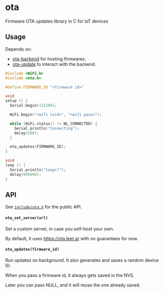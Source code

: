 # ota

Firmware OTA updates library in C for IoT devices

## Usage

Depends on:

- [ota-backend](https://github.com/lukks/ota-backend) for hosting firmwares.
- [ota-update](https://github.com/lukks/ota-update) to interact with the backend.

```c
#include <WiFi.h>
#include <ota.h>

#define FIRMWARE_ID "<firmware id>"

void
setup () {
  Serial.begin(115200);

  WiFi.begin("<wifi ssid>", "<wifi pass>");

  while (WiFi.status() != WL_CONNECTED) {
    Serial.println("Connecting");
    delay(500);
  }

  ota_updates(FIRMWARE_ID);
}

void
loop () {
  Serial.println("loop()");
  delay(999999);
}
```

## API

See [`include/ota.h`](include/ota.h) for the public API.

#### `ota_set_server(url)`

Set a custom server, in case you self-host your own.

By default, it uses https://ota.leet.ar with no guarantees for now.

#### `ota_updates(firmware_id)`

Run updates on background. It also generates and saves a random device ID.

When you pass a firmware id, it always gets saved in the NVS.

Later you can pass NULL, and it will reuse the one already saved.
